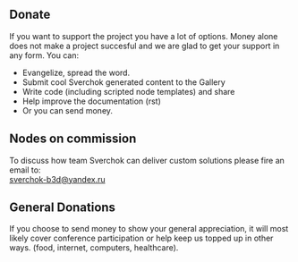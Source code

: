 ## Donate

If you want to support the project you have a lot of options. Money alone does not make a project succesful and we are glad to get your support in any form. You can:  

- Evangelize, spread the word.
- Submit cool Sverchok generated content to the Gallery
- Write code (including scripted node templates) and share
- Help improve the documentation (rst)
- Or you can send money.  
 

## Nodes on commission

To discuss how team Sverchok can deliver custom solutions please fire an email to: <br> sverchok-b3d@yandex.ru

## General Donations
 
If you choose to send money to show your general appreciation, it will most likely cover conference participation or help keep us topped up in other ways. (food, internet, computers, healthcare).
